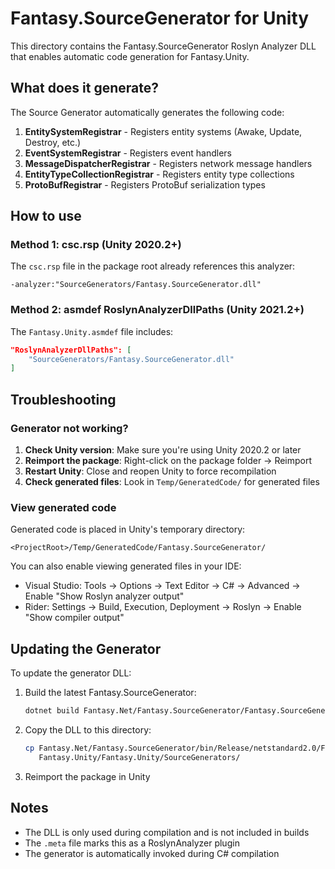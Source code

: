 # Fantasy.SourceGenerator for Unity

This directory contains the Fantasy.SourceGenerator Roslyn Analyzer DLL that enables automatic code generation for Fantasy.Unity.

## What does it generate?

The Source Generator automatically generates the following code:

1. **EntitySystemRegistrar** - Registers entity systems (Awake, Update, Destroy, etc.)
2. **EventSystemRegistrar** - Registers event handlers
3. **MessageDispatcherRegistrar** - Registers network message handlers
4. **EntityTypeCollectionRegistrar** - Registers entity type collections
5. **ProtoBufRegistrar** - Registers ProtoBuf serialization types

## How to use

### Method 1: csc.rsp (Unity 2020.2+)

The `csc.rsp` file in the package root already references this analyzer:
```
-analyzer:"SourceGenerators/Fantasy.SourceGenerator.dll"
```

### Method 2: asmdef RoslynAnalyzerDllPaths (Unity 2021.2+)

The `Fantasy.Unity.asmdef` file includes:
```json
"RoslynAnalyzerDllPaths": [
    "SourceGenerators/Fantasy.SourceGenerator.dll"
]
```

## Troubleshooting

### Generator not working?

1. **Check Unity version**: Make sure you're using Unity 2020.2 or later
2. **Reimport the package**: Right-click on the package folder → Reimport
3. **Restart Unity**: Close and reopen Unity to force recompilation
4. **Check generated files**: Look in `Temp/GeneratedCode/` for generated files

### View generated code

Generated code is placed in Unity's temporary directory:
```
<ProjectRoot>/Temp/GeneratedCode/Fantasy.SourceGenerator/
```

You can also enable viewing generated files in your IDE:
- Visual Studio: Tools → Options → Text Editor → C# → Advanced → Enable "Show Roslyn analyzer output"
- Rider: Settings → Build, Execution, Deployment → Roslyn → Enable "Show compiler output"

## Updating the Generator

To update the generator DLL:

1. Build the latest Fantasy.SourceGenerator:
   ```bash
   dotnet build Fantasy.Net/Fantasy.SourceGenerator/Fantasy.SourceGenerator.csproj --configuration Release
   ```

2. Copy the DLL to this directory:
   ```bash
   cp Fantasy.Net/Fantasy.SourceGenerator/bin/Release/netstandard2.0/Fantasy.SourceGenerator.dll \
      Fantasy.Unity/Fantasy.Unity/SourceGenerators/
   ```

3. Reimport the package in Unity

## Notes

- The DLL is only used during compilation and is not included in builds
- The `.meta` file marks this as a RoslynAnalyzer plugin
- The generator is automatically invoked during C# compilation
